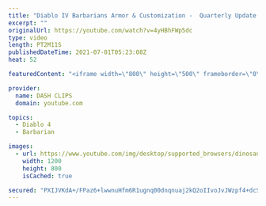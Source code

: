 ```yaml
---
title: "Diablo IV Barbarians Armor & Customization -  Quarterly Update June 2021"
excerpt: ""
originalUrl: https://youtube.com/watch?v=4yHBhFWp5dc
type: video
length: PT2M11S
publishedDateTime: 2021-07-01T05:23:08Z
heat: 52

featuredContent: "<iframe width=\"800\" height=\"500\" frameborder=\"0\" src=\"https://www.youtube.com/embed/4yHBhFWp5dc\" allow=\"accelerometer; autoplay; encrypted-media; gyroscope; picture-in-picture\" allowfullscreen></iframe>"

provider:
  name: DASH CLIPS
  domain: youtube.com

topics:
  - Diablo 4
  - Barbarian

images:
  - url: https://www.youtube.com/img/desktop/supported_browsers/dinosaur.png
    width: 1200
    height: 800
    isCached: true

secured: "PXIJVKdA+/FPaz6+lwwnuHfm6R1ugnq00dnqnuaj2kQ2oIIvoJvJWzpf4+dcSCDD+41HbSxWhHTX9hfP7vQgLLJwvxZ5RdjFanIVRp4RHNVxkFwD4gmCxZetQmEeCmtdjjwSi2wH9SBtcuLdCCiH6GVM0a0JmRAxFWyZ4/2ZZGccCK/RSX+WXPj6wK059vhz7luH+z69fPvDLzRjNBbCVQBWM48GOmS5Y2AtO6/IfRa50OekzYunpLXM0uO6bY9Ix8D/yIH7GERbDcUS4FSeM4Rrcda+0tradK8X3F3zyktm4+1h5RjKL2FD5ifBgXhLYi/zyd39JEPILRUkXOyy1CPXovu5iU1ptPV8GNTsssuuGz+ojW9QMdYyqXXPy0pwH3SjbNDBw6b3r1ONuglCC9e3N5WhdktBziBVGX4hG/A=;xx6J7Qv31N3BnnqEs30VVg=="
---
```


